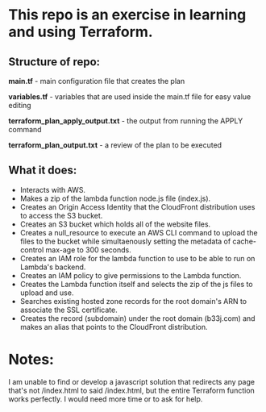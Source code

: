 # This repo is an exercise in learning and using Terraform.

## Structure of repo:

**main.tf** - main configuration file that creates the plan

**variables.tf** - variables that are used inside the main.tf file for easy value editing

**terraform_plan_apply_output.txt** - the output from running the APPLY command

**terraform_plan_output.txt** - a review of the plan to be executed

## What it does:
* Interacts with AWS.
* Makes a zip of the lambda function node.js file (index.js).
* Creates an Origin Access Identity that the CloudFront distribution uses to access the S3 bucket.
* Creates an S3 bucket which holds all of the website files.
* Creates a null_resource to execute an AWS CLI command to upload the files to the bucket while simultaenously setting the metadata of cache-control max-age to 300 seconds.
* Creates an IAM role for the lambda function to use to be able to run on Lambda's backend.
* Creates an IAM policy to give permissions to the Lambda function.
* Creates the Lambda function itself and selects the zip of the js files to upload and use.
* Searches existing hosted zone records for the root domain's ARN to associate the SSL certificate.
* Creates the record (subdomain) under the root domain (b33j.com) and makes an alias that points to the CloudFront distribution.

# Notes:

I am unable to find or develop a javascript solution that redirects any page that's not /index.html to said /index.html, but the entire Terraform function works perfectly.  I would need more time or to ask for help.
